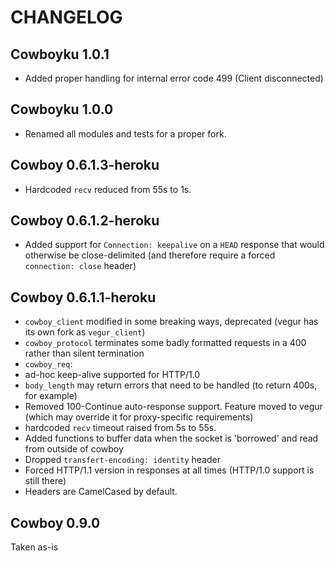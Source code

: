 CHANGELOG
=========

## Cowboyku 1.0.1

- Added proper handling for internal error code 499 (Client disconnected)

## Cowboyku 1.0.0

- Renamed all modules and tests for a proper fork.

## Cowboy 0.6.1.3-heroku

- Hardcoded `recv` reduced from 55s to 1s.

## Cowboy 0.6.1.2-heroku

- Added support for `Connection: keepalive` on a `HEAD` response that would otherwise be close-delimited (and therefore require a forced `connection: close` header)

## Cowboy 0.6.1.1-heroku

- `cowboy_client` modified in some breaking ways, deprecated (vegur has its own fork as `vegur_client`)
- `cowboy_protocol` terminates some badly formatted requests in a 400 rather than silent termination
- `cowboy_req`:
 - ad-hoc keep-alive supported for HTTP/1.0
 - `body_length` may return errors that need to be handled (to return 400s, for example)
 - Removed 100-Continue auto-response support. Feature moved to vegur (which may override it for proxy-specific requirements)
 - hardcoded `recv` timeout raised from 5s to 55s.
 - Added functions to buffer data when the socket is 'borrowed' and read from outside of cowboy
 - Dropped `transfert-encoding: identity` header
 - Forced HTTP/1.1 version in responses at all times (HTTP/1.0 support is still there)
 - Headers are CamelCased by default.

## Cowboy 0.9.0

Taken as-is
